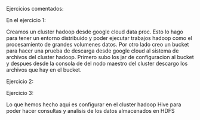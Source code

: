 Ejercicios comentados:

En el ejercicio 1:

Creamos un cluster hadoop desde google cloud data proc. Esto lo hago para tener un entorno distribuido y poder ejecutar trabajos hadoop como el procesamiento de grandes volumenes datos.
Por otro lado creo un bucket para hacer una prueba de descarga desde google cloud al sistema de archivos del cluster hadoop. Primero subo los jar de configuracion al bucket y despues desde la consola de del nodo maestro del cluster descargo los archivos que hay en el bucket.

Ejercicio 2:

Ejercicio 3:

Lo que hemos hecho aqui es configurar en el cluster hadoop Hive para poder hacer consultas y analisis de los datos almacenados en HDFS

